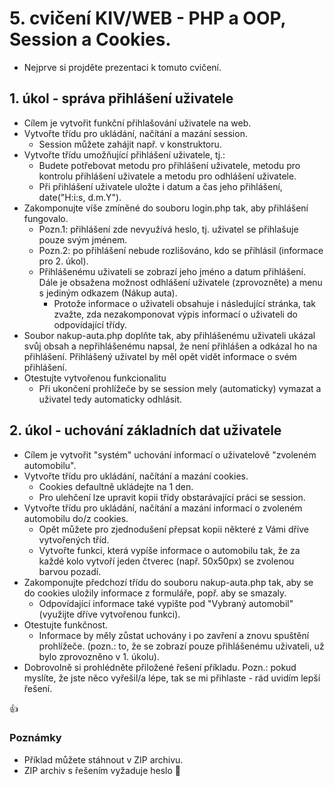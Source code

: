 # 5. cvičení KIV/WEB - PHP a OOP, Session a Cookies.

* Nejprve si projděte prezentaci k tomuto cvičení.


## 1. úkol - správa přihlášení uživatele

* Cílem je vytvořit funkční přihlašování uživatele na web.
* Vytvořte třídu pro ukládání, načítání a mazání session.
  * Session můžete zahájit např. v konstruktoru.
* Vytvořte třídu umožňující přihlášení uživatele, tj.:
  * Budete potřebovat metodu pro přihlášení uživatele, metodu pro kontrolu přihlášení uživatele a metodu pro odhlášení uživatele.
  * Při přihlášení uživatele uložte i datum a čas jeho přihlášení, date("H:i:s, d.m.Y").
* Zakomponujte víše zmíněné do souboru login.php tak, aby přihlášení fungovalo.
  * Pozn.1: přihlášení zde nevyužívá heslo, tj. uživatel se přihlašuje pouze svým jménem.
  * Pozn.2: po přihlášení nebude rozlišováno, kdo se přihlásil (informace pro 2. úkol).
  * Přihlášenému uživateli se zobrazí jeho jméno a datum přihlášení. Dále je obsažena možnost odhlášení uživatele (zprovozněte) a menu s jediným odkazem (Nákup auta).
    * Protože informace o uživateli obsahuje i následující stránka, tak zvažte, zda nezakomponovat výpis informací o uživateli do odpovídající třídy.
* Soubor nakup-auta.php doplňte tak, aby přihlášenému uživateli ukázal svůj obsah a nepřihlášenému napsal, že není přihlášen a odkázal ho na přihlášení. Přihlášený uživatel by měl opět vidět informace o svém přihlášení.
* Otestujte vytvořenou funkcionalitu
  * Při ukončení prohlížeče by se session mely (automaticky) vymazat a uživatel tedy automaticky odhlásit.


## 2. úkol - uchování základních dat uživatele

* Cílem je vytvořit "systém" uchování informací o uživatelově "zvoleném automobilu".
* Vytvořte třídu pro ukládání, načítání a mazání cookies.
  * Cookies defaultně ukládejte na 1 den.
  * Pro ulehčení lze upravit kopii třídy obstarávající práci se session.
* Vytvořte třídu pro ukládání, načítání a mazání informací o zvoleném automobilu do/z cookies.
  * Opět můžete pro zjednodušení přepsat kopii některé z Vámi dříve vytvořených tříd.
  * Vytvořte funkci, která vypíše informace o automobilu tak, že za každé kolo vytvoří jeden čtverec (např. 50x50px) se zvolenou barvou pozadí.
* Zakomponujte předchozí třídu do souboru nakup-auta.php tak, aby se do cookies uložily informace z formuláře, popř. aby se smazaly.
  * Odpovídající informace také vypište pod "Vybraný automobil" (využijte dříve vytvořenou funkci).
* Otestujte funkčnost.
  * Informace by měly zůstat uchovány i po zavření a znovu spuštění prohlížeče. (pozn.: to, že se zobrazí pouze přihlášenému uživateli, už bylo zprovozněno v 1. úkolu).
* Dobrovolně si prohlédněte přiložené řešení příkladu. Pozn.: pokud myslíte, že jste něco vyřešil/a lépe, tak se mi přihlaste - rád uvidím lepší řešení.


:+1:


### Poznámky

* Příklad můžete stáhnout v ZIP archivu.
* ZIP archiv s řešením vyžaduje heslo :monkey: